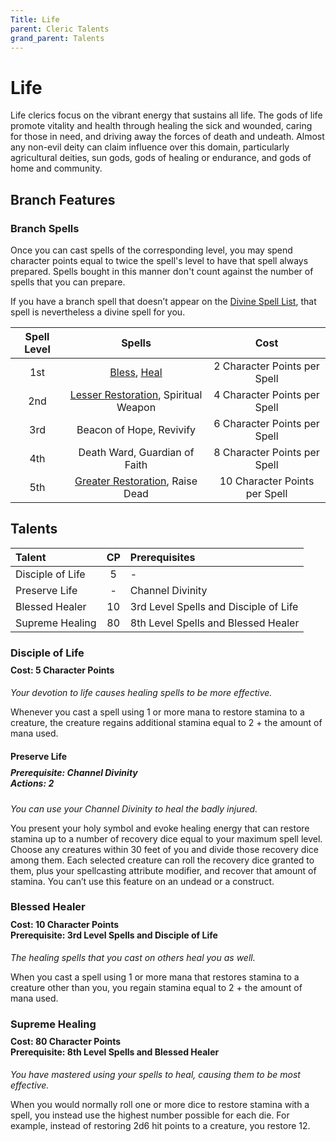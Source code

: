 ```yaml
---
Title: Life
parent: Cleric Talents
grand_parent: Talents
---
```

 
# Life
Life clerics focus on the vibrant energy that sustains all life. The gods of life promote vitality and health through healing the sick and wounded, caring for those in need, and driving away the forces of death and undeath. Almost any non-evil deity can claim influence over this domain, particularly agricultural deities, sun gods, gods of healing or endurance, and gods of home and community.

## Branch Features
 
### Branch Spells
Once you can cast spells of the corresponding level, you may spend character points equal to twice the spell's level to have that spell always prepared. Spells bought in this manner don't count against the number of spells that you can prepare.
 
If you have a branch spell that doesn’t appear on the [Divine Spell List](https://stormchaserroleplaying.com/stormchaserRPG/Spells/Lists/Divine/), that spell is nevertheless a divine spell for you.
 
| Spell Level | Spells | Cost |
|:-----------:|:------:|:----:|
| 1st | [Bless](https://stormchaserroleplaying.com/stormchaserRPG/Spells/1/Charms/#bless), [Heal](https://stormchaserroleplaying.com/stormchaserRPG/Spells/1/Restoration/#heal) | 2 Character Points per Spell |
| 2nd | [Lesser Restoration](https://stormchaserroleplaying.com/stormchaserRPG/Spells/2/Restoration/#lesser-restoration), Spiritual Weapon | 4 Character Points per Spell |
| 3rd | Beacon of Hope, Revivify | 6 Character Points per Spell |
| 4th | Death Ward, Guardian of Faith | 8 Character Points per Spell |
| 5th | [Greater Restoration](https://stormchaserroleplaying.com/stormchaserRPG/Spells/5/Restoration/#greater-restoration), Raise Dead | 10 Character Points per Spell |

## Talents
 
| Talent | CP | Prerequisites |
|:-------|:--:|:--------------|
| Disciple of Life | 5  | - |
| Preserve Life    | -  | Channel Divinity |
| Blessed Healer   | 10 | 3rd Level Spells and Disciple of Life |  
| Supreme Healing  | 80 | 8th Level Spells and Blessed Healer |  

### Disciple of Life
 
<div style="margin-top:-10px;"></div>
 
#### **Cost:** 5 Character Points
*Your devotion to life causes healing spells to be more effective.* 

Whenever you cast a spell using 1 or more mana to restore stamina to a creature, the creature regains additional stamina equal to 2 + the amount of mana used.

#### Preserve Life

<div style="margin-top:-10px;"></div>
 
##### **Prerequisite:** Channel Divinity<br>**Actions:** 2
*You can use your Channel Divinity to heal the badly injured.* 

You present your holy symbol and evoke healing energy that can restore stamina up to a number of recovery dice equal to your maximum spell level. Choose any creatures within 30 feet of you and divide those recovery dice among them. Each selected creature can roll the recovery dice granted to them, plus your spellcasting attribute modifier, and recover that amount of stamina. You can’t use this feature on an undead or a construct.

### Blessed Healer
 
<div style="margin-top:-10px;"></div>
 
#### **Cost:** 10 Character Points<br>**Prerequisite:** 3rd Level Spells and Disciple of Life
*The healing spells that you cast on others heal you as well.* 

When you cast a spell using 1 or more mana that restores stamina to a creature other than you, you regain stamina equal to 2 + the amount of mana used.

### Supreme Healing
 
<div style="margin-top:-10px;"></div>
 
#### **Cost:** 80 Character Points<br>**Prerequisite:** 8th Level Spells and Blessed Healer
*You have mastered using your spells to heal, causing them to be most effective.* 

When you would normally roll one or more dice to restore stamina with a spell, you instead use the highest number possible for each die. For example, instead of restoring 2d6 hit points to a creature, you restore 12.

